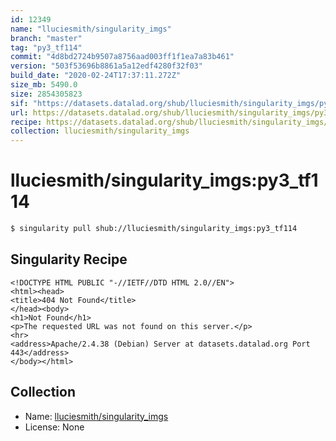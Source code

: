 ```yaml
---
id: 12349
name: "lluciesmith/singularity_imgs"
branch: "master"
tag: "py3_tf114"
commit: "4d8bd2724b9507a8756aad003ff1f1ea7a83b461"
version: "503f53696b8861a5a12edf4280f32f03"
build_date: "2020-02-24T17:37:11.272Z"
size_mb: 5490.0
size: 2854305823
sif: "https://datasets.datalad.org/shub/lluciesmith/singularity_imgs/py3_tf114/2020-02-24-4d8bd272-503f5369/503f53696b8861a5a12edf4280f32f03.sif"
url: https://datasets.datalad.org/shub/lluciesmith/singularity_imgs/py3_tf114/2020-02-24-4d8bd272-503f5369/
recipe: https://datasets.datalad.org/shub/lluciesmith/singularity_imgs/py3_tf114/2020-02-24-4d8bd272-503f5369/Singularity
collection: lluciesmith/singularity_imgs
---
```


# lluciesmith/singularity_imgs:py3_tf114

```bash
$ singularity pull shub://lluciesmith/singularity_imgs:py3_tf114
```

## Singularity Recipe

```singularity
<!DOCTYPE HTML PUBLIC "-//IETF//DTD HTML 2.0//EN">
<html><head>
<title>404 Not Found</title>
</head><body>
<h1>Not Found</h1>
<p>The requested URL was not found on this server.</p>
<hr>
<address>Apache/2.4.38 (Debian) Server at datasets.datalad.org Port 443</address>
</body></html>
```

## Collection

 - Name: [lluciesmith/singularity_imgs](https://github.com/lluciesmith/singularity_imgs)
 - License: None

